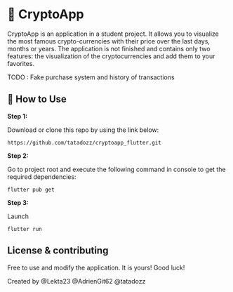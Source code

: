 # 📲 CryptoApp

CryptoApp is an application in a student project. It allows you to visualize the most famous crypto-currencies with their price over the last days, months or years. The application is not finished and contains only two features: the visualization of the cryptocurrencies and add them to your favorites.

TODO : Fake purchase system and history of transactions

## 🚀 How to Use 

**Step 1:**

Download or clone this repo by using the link below:

```
https://github.com/tatadozz/cryptoapp_flutter.git
```

**Step 2:**

Go to project root and execute the following command in console to get the required dependencies: 

```
flutter pub get 
```

**Step 3:**

Launch

```
flutter run
```

## License & contributing
Free to use and modify the application. It is yours! Good luck!

Created by @Lekta23 @AdrienGit62 @tatadozz
